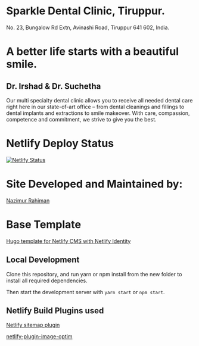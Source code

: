 # Sparkle Dental Clinic, Tiruppur.

No. 23, Bungalow Rd Extn, Avinashi Road, Tiruppur 641 602, India. 


# A better life starts with a beautiful smile.

## Dr. Irshad & Dr. Suchetha

Our multi specialty dental clinic allows you to receive all needed dental care right here in our state-of-art office – from dental cleanings and fillings to dental implants and extractions to smile makeover. With care, compassion, competence and commitment, we strive to give you the best.


# Netlify Deploy Status
[![Netlify Status](https://api.netlify.com/api/v1/badges/3c2ac31b-74a5-4c0b-910d-c955a468a9e9/deploy-status)](https://app.netlify.com/sites/sparkle-dental/deploys)

# Site Developed and Maintained by:

[Nazimur Rahiman](https://www.nazim.dev)

# Base Template 
[Hugo template for Netlify CMS with Netlify Identity](https://github.com/netlify-templates/one-click-hugo-cms)

## Local Development
Clone this repository, and run yarn or npm install from the new folder to install all required dependencies.

Then start the development server with `yarn start` or `npm start`.

## Netlify Build Plugins used
[Netlify sitemap plugin](https://github.com/netlify-labs/netlify-plugin-sitemap)

[netlify-plugin-image-optim](https://github.com/chrisdwheatley/netlify-plugin-image-optim)